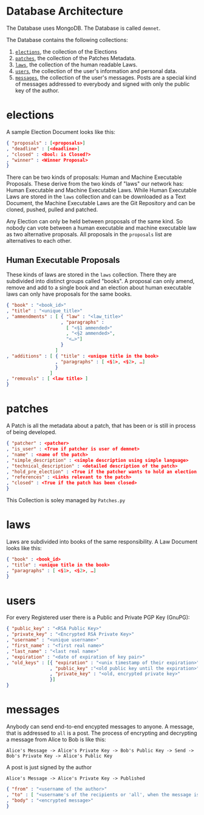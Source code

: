 # Database Architecture

The Database uses MongoDB.
The Database is called `demnet`.

The Database contains the following
collections:

1. [`elections`](#elections), the collection of the Elections
2. [`patches`](#patches), the collection of the Patches Metadata.
3. [`laws`](#laws), the collection of the human readable Laws.
4. [`users`](#users), the collection of the user's information and personal data.
5. [`messages`](#messages), the collection of the user's messages. Posts are a special kind
of messages addressed to everybody and signed with only the public key of the author.

# elections
A sample Election Document looks like this:
```json
{ "proposals" : [<proposals>]
, "deadline" : [<deadline>]
, "closed" : <Bool: is Closed?>
, "winner" : <Winner Proposal>
}
```
There can be two kinds of proposals:
Human and Machine Executable Proposals.
These derive from the two kinds of "laws"
our network has:
Human Executable and Machine Executable Laws.
While Human Executable Laws are stored in the `laws` collection
and can be downloaded as a Text Document, the Machine Executable
Laws are the Git Repository and can be cloned, pushed, pulled and
patched.

Any Election can only be held between proposals of the same kind.
So nobody can vote between a human executable and machine executable law
as two alternative proposals.
All proposals in the `proposals` list are alternatives to each other.

## Human Executable Proposals
These kinds of laws are stored in the `laws` collection.
There they are subdivided into distinct groups called "books".
A proposal can only amend, remove and add to a single book
and an election about human executable laws can only
have proposals for the same books.
```json
{ "book" : "<book_id>"
, "title" : "<unique_title>"
, "ammendments" : [ { "law" : "<law_title>"
                    , "paragraphs" :
                      [ "<§1 ammended>"
                      , "<§2 ammended>",
                      "<…>"]
                    }
                  ]
, "additions" : [ { "title" : <unique title in the book>
                  , "paragraphs" : [ <§1>, <§2>, …]
                  }
                ]
, "removals" : [ <law title> ]
}
```

# patches
A Patch is all the metadata about a patch,
that has been or is still in process of being developed.
```json
{ "patcher" : <patcher>
, "is_user" : <True if patcher is user of demnet>
, "name" : <name of the patch>
, "simple_description" : <simple description using simple language>
, "technical_description" : <detailed description of the patch>
, "hold_pre_election" : <True if the patcher wants to hold an election, before starting development>
, "references" : <Links relevant to the patch>
, "closed" : <True if the patch has been closed>
}
```
This Collection is soley managed by `Patches.py`
# laws
Laws are subdivided into books of the same responsibility.
A Law Document looks like this:
```json
{ "book" : <book_id>
, "title" : <unique title in the book>
, "paragraphs" : [ <§1>, <§2>, …]
}
```

# users
For every Registered user there is a
Public and Private PGP Key (GnuPG):
```json
{ "public_key" : "<RSA Public Key>"
, "private_key" : "<Encrypted RSA Private Key>"
, "username" : "<unique username>"
, "first_name" : "<first real name>"
, "last_name" : "<last real name>"
, "expiration" : "<date of expiration of key pair>"
, "old_keys" : [{ "expiration" : "<unix timestamp of their expiration>"
                , "public_key" :"<old public key until the expiration>"
                , "private_key" : "<old, encrypted private key>"
                }]
}
```

# messages
Anybody can send end-to-end encypted messages to anyone.
A message, that is addressed to `all` is a post.
The process of encrypting and decrypting a message
from Alice to Bob is like this:

    Alice's Message -> Alice's Private Key -> Bob's Public Key -> Send -> Bob's Private Key -> Alice's Public Key

A post is just signed by the author

    Alice's Message -> Alice's Private Key -> Published

```json
{ "from" : "<username of the author>"
, "to" : [ "<username's of the recipients or 'all', when the message is a post>" ]
, "body" : "<encrypted message>"
}
